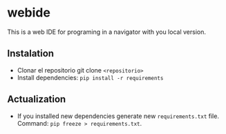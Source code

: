 # webide

This is a web IDE for programing in a navigator with you local version.

## Instalation
- Clonar el repositorio git clone `<repositorio>`
- Install dependencies: `pip install -r requirements`

## Actualization
- If you installed new dependencies generate new `requirements.txt` file. Command: `pip freeze > requirements.txt`.